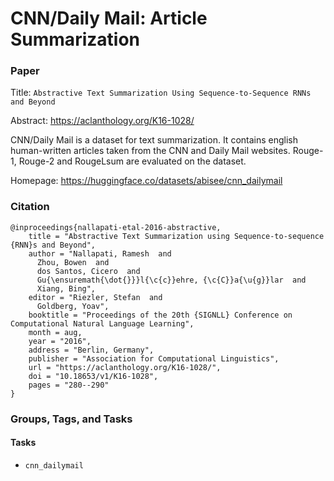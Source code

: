 # CNN/Daily Mail: Article Summarization

### Paper

Title: `Abstractive Text Summarization Using Sequence-to-Sequence RNNs and Beyond`

Abstract: https://aclanthology.org/K16-1028/

CNN/Daily Mail is a dataset for text summarization. It contains english human-written articles taken from the CNN and Daily Mail websites. Rouge-1, Rouge-2 and RougeLsum are evaluated on the dataset.

Homepage: https://huggingface.co/datasets/abisee/cnn_dailymail


### Citation

```
@inproceedings{nallapati-etal-2016-abstractive,
    title = "Abstractive Text Summarization using Sequence-to-sequence {RNN}s and Beyond",
    author = "Nallapati, Ramesh  and
      Zhou, Bowen  and
      dos Santos, Cicero  and
      Gu{\ensuremath{\dot{}}}l{\c{c}}ehre, {\c{C}}a{\u{g}}lar  and
      Xiang, Bing",
    editor = "Riezler, Stefan  and
      Goldberg, Yoav",
    booktitle = "Proceedings of the 20th {SIGNLL} Conference on Computational Natural Language Learning",
    month = aug,
    year = "2016",
    address = "Berlin, Germany",
    publisher = "Association for Computational Linguistics",
    url = "https://aclanthology.org/K16-1028/",
    doi = "10.18653/v1/K16-1028",
    pages = "280--290"
}
```

### Groups, Tags, and Tasks

#### Tasks

* `cnn_dailymail`